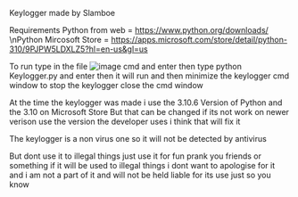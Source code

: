 Keylogger made by Slamboe

Requirements Python from web = https://www.python.org/downloads/ \nPython Mircosoft Store = https://apps.microsoft.com/store/detail/python-310/9PJPW5LDXLZ5?hl=en-us&gl=us

To run type in the file ![image](https://user-images.githubusercontent.com/108998296/194898584-6b2c6875-874a-4bb5-b30d-521774350587.png) cmd and enter then type python Keylogger.py and enter then it will run and then minimize the keylogger cmd window to stop the keylogger close the cmd window

At the time the keylogger was made i use the 3.10.6 Version of Python and the 3.10 on Microsoft Store But that can be changed if its not work on newer verison use the version the developer uses i think that will fix it

The keylogger is a non virus one so it will not be detected by antivirus

But dont use it to illegal things just use it for fun prank you friends or something if it will be used to illegal things i dont want to apologise for it and i am not a part of it and will not be held liable for its use just so you know
